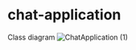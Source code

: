 # chat-application

Class diagram
![ChatApplication (1)](https://github.com/kieuminhphu/chat-application/assets/149050920/5d0a825f-d175-476e-9d24-a834a2c30ade)
